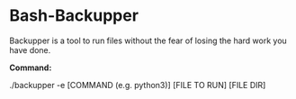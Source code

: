 
# Bash-Backupper

Backupper is a tool to run files without the fear of losing the hard work you have done.



**Command:**

./backupper -e [COMMAND (e.g. python3)] [FILE TO RUN] [FILE DIR]
